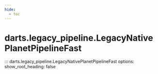 ```yaml
---
hide:
  - toc
---
```

# <code class='doc-symbol doc-symbol-nav doc-symbol-class'></code>darts.legacy_pipeline.LegacyNativePlanetPipelineFast

::: darts.legacy_pipeline.LegacyNativePlanetPipelineFast
    options:
      show_root_heading: false
